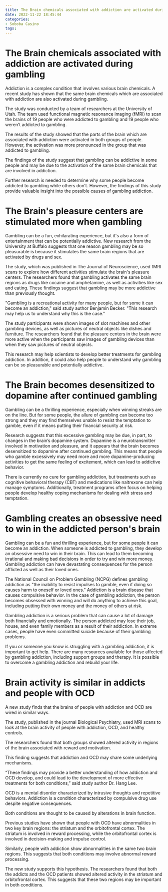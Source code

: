 ```yaml
---
title: The Brain chemicals associated with addiction are activated during gambling
date: 2022-11-22 18:45:44
categories:
- Soboba Casino
tags:
---
```



#  The Brain chemicals associated with addiction are activated during gambling

Addiction is a complex condition that involves various brain chemicals. A recent study has shown that the same brain chemicals which are associated with addiction are also activated during gambling.

The study was conducted by a team of researchers at the University of Utah. The team used functional magnetic resonance imaging (fMRI) to scan the brains of 19 people who were addicted to gambling and 19 people who weren’t addicted to gambling.

The results of the study showed that the parts of the brain which are associated with addiction were activated in both groups of people. However, the activation was more pronounced in the group that was addicted to gambling.

The findings of the study suggest that gambling can be addictive in some people and may be due to the activation of the same brain chemicals that are involved in addiction.

Further research is needed to determine why some people become addicted to gambling while others don’t. However, the findings of this study provide valuable insight into the possible causes of gambling addiction.

#  The Brain's pleasure centers are stimulated more when gambling

Gambling can be a fun, exhilarating experience, but it's also a form of entertainment that can be potentially addictive. New research from the University at Buffalo suggests that one reason gambling may be so pleasurable is because it stimulates the same brain regions that are activated by drugs and sex.

The study, which was published in The Journal of Neuroscience, used fMRI scans to explore how different activities stimulate the brain's pleasure centers. The researchers found that gambling activates the same brain regions as drugs like cocaine and amphetamine, as well as activities like sex and eating. These findings suggest that gambling may be more addictive than previously thought.

"Gambling is a recreational activity for many people, but for some it can become an addiction," said study author Benjamin Becker. "This research may help us to understand why this is the case."

The study participants were shown images of slot machines and other gambling devices, as well as pictures of neutral objects like dishes and furniture. The researchers found that the pleasure centers in the brain were more active when the participants saw images of gambling devices than when they saw pictures of neutral objects.

This research may help scientists to develop better treatments for gambling addiction. In addition, it could also help people to understand why gambling can be so pleasurable and potentially addictive.

#  The Brain becomes desensitized to dopamine after continued gambling

Gambling can be a thrilling experience, especially when winning streaks are on the line. But for some people, the allure of gambling can become too strong and they may find themselves unable to resist the temptation to gamble, even if it means putting their financial security at risk.

Research suggests that this excessive gambling may be due, in part, to changes in the brain’s dopamine system. Dopamine is a neurotransmitter involved in motivation and pleasure, and it appears that the brain becomes desensitized to dopamine after continued gambling. This means that people who gamble excessively may need more and more dopamine-producing activities to get the same feeling of excitement, which can lead to addictive behavior.

There is currently no cure for gambling addiction, but treatments such as cognitive behavioral therapy (CBT) and medications like naltrexone can help manage symptoms. Additionally, treatment programs often focus on helping people develop healthy coping mechanisms for dealing with stress and temptation.

#  Gambling creates an obsessive need to win in the addicted person's brain

Gambling can be a fun and thrilling experience, but for some people it can become an addiction. When someone is addicted to gambling, they develop an obsessive need to win in their brain. This can lead to them becoming irrational and making bad decisions in order to try and win more money. Gambling addiction can have devastating consequences for the person afflicted as well as their loved ones.

The National Council on Problem Gambling (NCPG) defines gambling addiction as "the inability to resist impulses to gamble, even if doing so causes harm to oneself or loved ones." Addiction is a brain disease that causes compulsive behavior. In the case of gambling addiction, the person becomes obsessed with winning and will do anything to achieve this goal, including putting their own money and the money of others at risk.

Gambling addiction is a serious problem that can cause a lot of damage both financially and emotionally. The person addicted may lose their job, house, and even family members as a result of their addiction. In extreme cases, people have even committed suicide because of their gambling problems.

If you or someone you know is struggling with a gambling addiction, it is important to get help. There are many resources available for those affected by gambling addiction, including support groups and therapy. It is possible to overcome a gambling addiction and rebuild your life.

#  Brain activity is similar in addicts and people with OCD

A new study finds that the brains of people with addiction and OCD are wired in similar ways.

The study, published in the journal Biological Psychiatry, used MRI scans to look at the brain activity of people with addiction, OCD, and healthy controls.

The researchers found that both groups showed altered activity in regions of the brain associated with reward and motivation.

This finding suggests that addiction and OCD may share some underlying mechanisms.

“These findings may provide a better understanding of how addiction and OCD develop, and could lead to the development of more effective treatments for both conditions,” said study author Dr. Hang Lee.

OCD is a mental disorder characterized by intrusive thoughts and repetitive behaviors. Addiction is a condition characterized by compulsive drug use despite negative consequences.

Both conditions are thought to be caused by alterations in brain function.

Previous studies have shown that people with OCD have abnormalities in two key brain regions: the striatum and the orbitofrontal cortex. The striatum is involved in reward processing, while the orbitofrontal cortex is involved in decision-making and impulse control.

Similarly, people with addiction show abnormalities in the same two brain regions. This suggests that both conditions may involve abnormal reward processing.

The new study supports this hypothesis. The researchers found that both the addicts and the OCD patients showed altered activity in the striatum and orbitofrontal cortex. This suggests that these two regions may be important in both conditions.